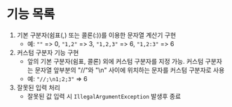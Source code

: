 # 기능 목록

1. 기본 구분자(쉼표(,) 또는 콜론(:))를 이용한 문자열 계산기 구현
   - 예: `""` => 0, `"1,2"` => 3, `"1,2,3"` => 6, `"1,2:3"` => 6
2. 커스텀 구분자 기능 구현
   - 앞의 기본 구분자(쉼표, 콜론) 외에 커스텀 구분자를 지정 가능.
     커스텀 구분자는 문자열 앞부분의 "//"와 "\n" 사이에 위치하는 문자를 커스텀 구분자로 사용
   - 예: `"//;\n1;2;3"` => 6
3. 잘못된 입력 처리
   - 잘못된 값 입력 시 `IllegalArgumentException` 발생후 종료
